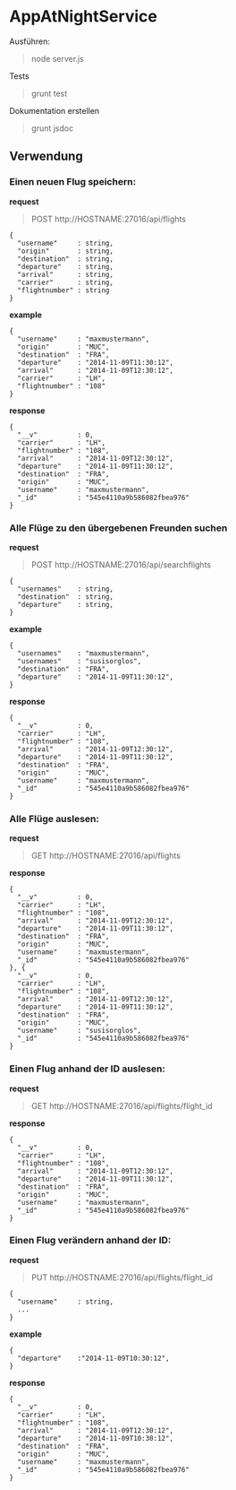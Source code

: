 # AppAtNightService

Ausführen:
> node server.js

Tests
> grunt test

Dokumentation erstellen
> grunt jsdoc

## Verwendung


### Einen neuen Flug speichern:
__request__
> POST http://HOSTNAME:27016/api/flights

    {
      "username"     : string,
      "origin"       : string,
      "destination"  : string,
      "departure"    : string,
      "arrival"      : string,
      "carrier"      : string,
      "flightnumber" : string
    }

__example__

    {
      "username"     : "maxmustermann",
      "origin"       : "MUC",
      "destination"  : "FRA",
      "departure"    : "2014-11-09T11:30:12",
      "arrival"      : "2014-11-09T12:30:12",
      "carrier"      : "LH",
      "flightnumber" : "108"
    }

__response__

    {
      "__v"          : 0,
      "carrier"      : "LH",
      "flightnumber" : "108",
      "arrival"      : "2014-11-09T12:30:12",
      "departure"    : "2014-11-09T11:30:12",
      "destination"  : "FRA",
      "origin"       : "MUC",
      "username"     : "maxmustermann",
      "_id"          : "545e4110a9b586082fbea976"
    }

### Alle Flüge zu den übergebenen Freunden suchen
__request__
> POST http://HOSTNAME:27016/api/searchflights

    {
      "usernames"    : string,
      "destination"  : string,
      "departure"    : string,
    }

__example__

    {
      "usernames"    : "maxmustermann",
      "usernames"    : "susisorglos",
      "destination"  : "FRA",
      "departure"    : "2014-11-09T11:30:12",
    }

__response__

    {
      "__v"          : 0,
      "carrier"      : "LH",
      "flightnumber" : "108",
      "arrival"      : "2014-11-09T12:30:12",
      "departure"    : "2014-11-09T11:30:12",
      "destination"  : "FRA",
      "origin"       : "MUC",
      "username"     : "maxmustermann",
      "_id"          : "545e4110a9b586082fbea976"
    }

### Alle Flüge auslesen:
__request__
> GET http://HOSTNAME:27016/api/flights

__response__

    {
      "__v"          : 0,
      "carrier"      : "LH",
      "flightnumber" : "108",
      "arrival"      : "2014-11-09T12:30:12",
      "departure"    : "2014-11-09T11:30:12",
      "destination"  : "FRA",
      "origin"       : "MUC",
      "username"     : "maxmustermann",
      "_id"          : "545e4110a9b586082fbea976"
    }, {
      "__v"          : 0,
      "carrier"      : "LH",
      "flightnumber" : "108",
      "arrival"      : "2014-11-09T12:30:12",
      "departure"    : "2014-11-09T11:30:12",
      "destination"  : "FRA",
      "origin"       : "MUC",
      "username"     : "susisorglos",
      "_id"          : "545e4110a9b586082fbea976"
    }

### Einen Flug anhand der ID auslesen:
__request__
> GET http://HOSTNAME:27016/api/flights/flight_id

__response__

    {
      "__v"          : 0,
      "carrier"      : "LH",
      "flightnumber" : "108",
      "arrival"      : "2014-11-09T12:30:12",
      "departure"    : "2014-11-09T11:30:12",
      "destination"  : "FRA",
      "origin"       : "MUC",
      "username"     : "maxmustermann",
      "_id"          : "545e4110a9b586082fbea976"
    }

### Einen Flug verändern anhand der ID:
__request__
> PUT http://HOSTNAME:27016/api/flights/flight_id

    {
      "username"     : string,
      ...
    }

__example__

    {
      "departure"    :"2014-11-09T10:30:12",
    }

__response__

    {
      "__v"          : 0,
      "carrier"      : "LH",
      "flightnumber" : "108",
      "arrival"      : "2014-11-09T12:30:12",
      "departure"    : "2014-11-09T10:30:12",
      "destination"  : "FRA",
      "origin"       : "MUC",
      "username"     : "maxmustermann",
      "_id"          : "545e4110a9b586082fbea976"
    }
